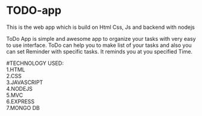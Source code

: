 # TODO-app
This is the web app which is build on Html Css, Js and backend with nodejs

ToDo App is simple and awesome app to organize your tasks with very easy to use interface.
ToDo can help you to make list of your tasks and also you can set Reminder with specific tasks. It reminds you at you specified Time.

#TECHNOLOGY USED:<br />
1.HTML<br/>
2.CSS<br/>
3.JAVASCRIPT<br/>
4.NODEJS<br/>
5.MVC <br/>
6.EXPRESS<br/>
7.MONGO DB <br/>
